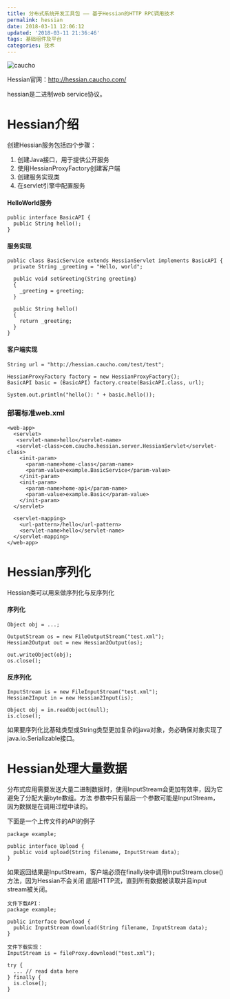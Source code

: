 ```yaml
---
title: 分布式系统开发工具包 —— 基于Hessian的HTTP RPC调用技术
permalink: hessian
date: 2018-03-11 12:06:12
updated: '2018-03-11 21:36:46'
tags: 基础组件及平台
categories: 技术
---
```


![caucho](http://www.yesdata.net/tigercat/caucho-white.jpg)

Hessian官网：http://hessian.caucho.com/ 

hessian是二进制web service协议。

# Hessian介绍
创建Hessian服务包括四个步骤：
1. 创建Java接口，用于提供公开服务
2. 使用HessianProxyFactory创建客户端
3. 创建服务实现类
4. 在servlet引擎中配置服务

<!--more-->

#### HelloWorld服务
 ```
 public interface BasicAPI {
   public String hello();
 }
 ```
#### 服务实现
```
public class BasicService extends HessianServlet implements BasicAPI {
  private String _greeting = "Hello, world";

  public void setGreeting(String greeting)
  {
    _greeting = greeting;
  }

  public String hello()
  {
    return _greeting;
  }
}
```

#### 客户端实现
```
String url = "http://hessian.caucho.com/test/test";

HessianProxyFactory factory = new HessianProxyFactory();
BasicAPI basic = (BasicAPI) factory.create(BasicAPI.class, url);

System.out.println("hello(): " + basic.hello());
```

### 部署标准web.xml
```
<web-app>
  <servlet>
   <servlet-name>hello</servlet-name>
   <servlet-class>com.caucho.hessian.server.HessianServlet</servlet-class>
    <init-param>
      <param-name>home-class</param-name>
      <param-value>example.BasicService</param-value>
    </init-param>
    <init-param>
      <param-name>home-api</param-name>
      <param-value>example.Basic</param-value>
    </init-param>
  </servlet>

  <servlet-mapping>
    <url-pattern>/hello</url-pattern>
    <servlet-name>hello</servlet-name>
  </servlet-mapping>
</web-app>
```

# Hessian序列化
Hessian类可以用来做序列化与反序列化

#### 序列化
```
Object obj = ...;

OutputStream os = new FileOutputStream("test.xml");
Hessian2Output out = new Hessian2Output(os);

out.writeObject(obj);
os.close();
```

#### 反序列化
```
InputStream is = new FileInputStream("test.xml");
Hessian2Input in = new Hessian2Input(is);

Object obj = in.readObject(null);
is.close();
```

如果要序列化比基础类型或String类型更加复杂的java对象，务必确保对象实现了java.io.Serializable接口。

# Hessian处理大量数据

分布式应用需要发送大量二进制数据时，使用InputStream会更加有效率，因为它避免了分配大量byte数组。方法
参数中只有最后一个参数可能是InputStream，因为数据是在调用过程中读的。

下面是一个上传文件的API的例子
```
package example;

public interface Upload {
  public void upload(String filename, InputStream data);
}
```

如果返回结果是InputStream，客户端必须在finally块中调用InputStream.close()方法，因为Hessian不会关闭
底层HTTP流，直到所有数据被读取并且input stream被关闭。
```
文件下载API：
package example;

public interface Download {
  public InputStream download(String filename, InputStream data);
}

文件下载实现：
InputStream is = fileProxy.download("test.xml");

try {
  ... // read data here
} finally {
  is.close();
}
```